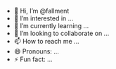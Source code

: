 - 👋 Hi, I’m @fallment
- 👀 I’m interested in ...
- 🌱 I’m currently learning ...
- 💞️ I’m looking to collaborate on ...
- 📫 How to reach me ...
- 😄 Pronouns: ...
- ⚡ Fun fact: ...

<!---
fallment/fallment is a ✨ special ✨ repository because its `README.md` (this file) appears on your GitHub profile.
You can click the Preview link to take a look at your changes.
--->
